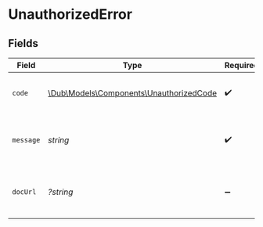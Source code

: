 # UnauthorizedError


## Fields

| Field                                                                                  | Type                                                                                   | Required                                                                               | Description                                                                            | Example                                                                                |
| -------------------------------------------------------------------------------------- | -------------------------------------------------------------------------------------- | -------------------------------------------------------------------------------------- | -------------------------------------------------------------------------------------- | -------------------------------------------------------------------------------------- |
| `code`                                                                                 | [\Dub\Models\Components\UnauthorizedCode](../../Models/Components/UnauthorizedCode.md) | :heavy_check_mark:                                                                     | A short code indicating the error code returned.                                       | unauthorized                                                                           |
| `message`                                                                              | *string*                                                                               | :heavy_check_mark:                                                                     | A human readable explanation of what went wrong.                                       | The requested resource was not found.                                                  |
| `docUrl`                                                                               | *?string*                                                                              | :heavy_minus_sign:                                                                     | A link to our documentation with more details about this error code                    | https://dub.co/docs/api-reference/errors#unauthorized                                  |